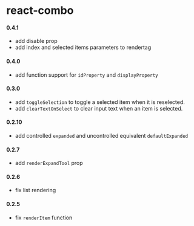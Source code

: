 react-combo
===========


#### 0.4.1
* add disable prop
* add index and selected items parameters to rendertag

#### 0.4.0
 * add function support for `idProperty` and `displayProperty`
 
#### 0.3.0
 * add `toggleSelection` to toggle a selected item when it is reselected.
 * add `clearTextOnSelect` to clear input text when an item is selected.

#### 0.2.10
 * add controlled `expanded` and uncontrolled equivalent `defaultExpanded`
 
#### 0.2.7
 * add `renderExpandTool` prop
 
#### 0.2.6
 * fix list rendering
 
#### 0.2.5
 * fix `renderItem` function